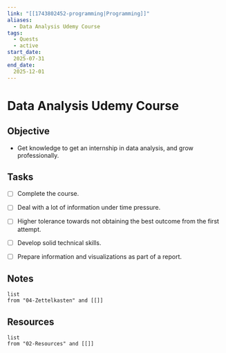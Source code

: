```yaml
---
link: "[[1743802452-programming|Programming]]"
aliases: 
  - Data Analysis Udemy Course
tags:
  - Quests
  - active
start_date:
  2025-07-31
end_date:
  2025-12-01
---
```

# Data Analysis Udemy Course
## Objective
- Get knowledge to get an internship in data analysis, and grow professionally.

## Tasks
- [ ] Complete the course.
- [ ] Deal with a lot of information under time pressure.
- [ ] Higher tolerance towards not obtaining the best outcome from the first attempt.
- [ ] Develop solid technical skills.
- [ ] Prepare information and visualizations as part of a report.


## Notes
```dataview
list
from "04-Zettelkasten" and [[]]
```

## Resources
```dataview
list
from "02-Resources" and [[]]
```
